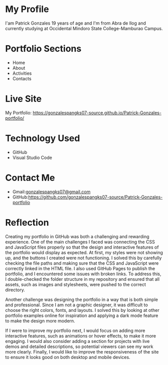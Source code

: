 # My Profile
I'am Patrick Gonzales 19 years of age and I'm from Abra de Ilog and currently studying at Occidental Mindoro State College-Mamburao Campus.
# Portfolio Sections
* Home
* About
* Activities
* Contacts
# Live Site
My Portfolio: https://gonzalespangks07-source.github.io/Patrick-Gonzales-portfolio/
# Technology Used
* GitHub
* Visual Studio Code
# Contact Me
* Gmail:gonzalespangks07@gmail.com
* GitHub:https://github.com/gonzalespangks07-source/Patrick-Gonzales-portfolio
# Reflection
Creating my portfolio in GitHub was both a challenging and rewarding experience. One of the main challenges I faced was connecting the CSS and JavaScript files properly so that the design and interactive features of the portfolio would display as expected. At first, my styles were not showing up, and the buttons I created were not functioning. I solved this by carefully checking the file paths and making sure that the CSS and JavaScript were correctly linked in the HTML file. I also used GitHub Pages to publish the portfolio, and I encountered some issues with broken links. To address this, I double-checked the folder structure in my repository and ensured that all assets, such as images and stylesheets, were pushed to the correct directory.

Another challenge was designing the portfolio in a way that is both simple and professional. Since I am not a graphic designer, it was difficult to choose the right colors, fonts, and layouts. I solved this by looking at other portfolio examples online for inspiration and applying a dark mode feature to make the design more modern.

If I were to improve my portfolio next, I would focus on adding more interactive features, such as animations or hover effects, to make it more engaging. I would also consider adding a section for projects with live demos and detailed descriptions, so potential viewers can see my work more clearly. Finally, I would like to improve the responsiveness of the site to ensure it looks good on both desktop and mobile devices.
